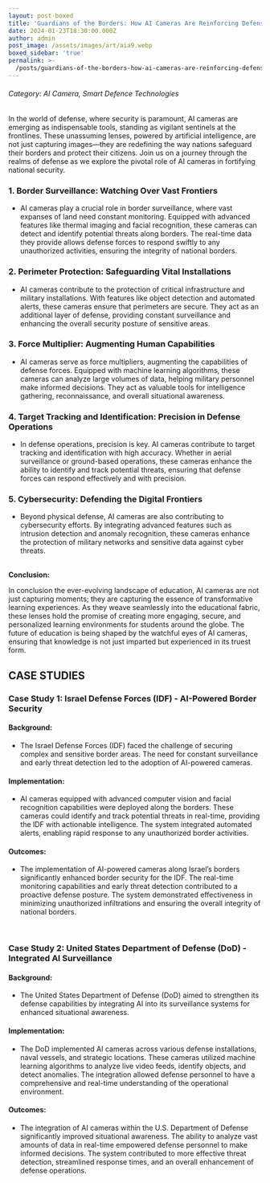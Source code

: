```yaml
---
layout: post-boxed
title: 'Guardians of the Borders: How AI Cameras Are Reinforcing Defense Strategies'
date: 2024-01-23T18:30:00.000Z
author: admin
post_image: /assets/images/art/aia9.webp
boxed_sidebar: 'true'
permalink: >-
  /posts/guardians-of-the-borders-how-ai-cameras-are-reinforcing-defense-strategies
---
```


###### Category: AI Camera, Smart Defence Technologies

In the world of defense, where security is paramount, AI cameras are emerging as indispensable tools, standing as vigilant sentinels at the frontlines. These unassuming lenses, powered by artificial intelligence, are not just capturing images—they are redefining the way nations safeguard their borders and protect their citizens. Join us on a journey through the realms of defense as we explore the pivotal role of AI cameras in fortifying national security.

### 1. Border Surveillance: Watching Over Vast Frontiers

* AI cameras play a crucial role in border surveillance, where vast expanses of land need constant monitoring. Equipped with advanced features like thermal imaging and facial recognition, these cameras can detect and identify potential threats along borders. The real-time data they provide allows defense forces to respond swiftly to any unauthorized activities, ensuring the integrity of national borders.

### 2. Perimeter Protection: Safeguarding Vital Installations

* AI cameras contribute to the protection of critical infrastructure and military installations. With features like object detection and automated alerts, these cameras ensure that perimeters are secure. They act as an additional layer of defense, providing constant surveillance and enhancing the overall security posture of sensitive areas.

### 3. Force Multiplier: Augmenting Human Capabilities

* AI cameras serve as force multipliers, augmenting the capabilities of defense forces. Equipped with machine learning algorithms, these cameras can analyze large volumes of data, helping military personnel make informed decisions. They act as valuable tools for intelligence gathering, reconnaissance, and overall situational awareness.

### 4. Target Tracking and Identification: Precision in Defense Operations

* In defense operations, precision is key. AI cameras contribute to target tracking and identification with high accuracy. Whether in aerial surveillance or ground-based operations, these cameras enhance the ability to identify and track potential threats, ensuring that defense forces can respond effectively and with precision.

### 5. Cybersecurity: Defending the Digital Frontiers

* Beyond physical defense, AI cameras are also contributing to cybersecurity efforts. By integrating advanced features such as intrusion detection and anomaly recognition, these cameras enhance the protection of military networks and sensitive data against cyber threats.

<br>
<b>Conclusion:</b>
<p>
In conclusion the ever-evolving landscape of education, AI cameras are not just capturing moments; they are capturing the essence of transformative learning experiences. As they weave seamlessly into the educational fabric, these lenses hold the promise of creating more engaging, secure, and personalized learning environments for students around the globe. The future of education is being shaped by the watchful eyes of AI cameras, ensuring that knowledge is not just imparted but experienced in its truest form.
</p>

## CASE STUDIES

### Case Study 1: Israel Defense Forces (IDF) - AI-Powered Border Security

#### Background:

* The Israel Defense Forces (IDF) faced the challenge of securing complex and sensitive border areas. The need for constant surveillance and early threat detection led to the adoption of AI-powered cameras.

#### Implementation:

* AI cameras equipped with advanced computer vision and facial recognition capabilities were deployed along the borders. These cameras could identify and track potential threats in real-time, providing the IDF with actionable intelligence. The system integrated automated alerts, enabling rapid response to any unauthorized border activities.

#### Outcomes:

* The implementation of AI-powered cameras along Israel’s borders significantly enhanced border security for the IDF. The real-time monitoring capabilities and early threat detection contributed to a proactive defense posture. The system demonstrated effectiveness in minimizing unauthorized infiltrations and ensuring the overall integrity of national borders.

<br>

### Case Study 2: United States Department of Defense (DoD) - Integrated AI Surveillance

#### Background:

* The United States Department of Defense (DoD) aimed to strengthen its defense capabilities by integrating AI into its surveillance systems for enhanced situational awareness.

#### Implementation:

* The DoD implemented AI cameras across various defense installations, naval vessels, and strategic locations. These cameras utilized machine learning algorithms to analyze live video feeds, identify objects, and detect anomalies. The integration allowed defense personnel to have a comprehensive and real-time understanding of the operational environment.

#### Outcomes:

* The integration of AI cameras within the U.S. Department of Defense significantly improved situational awareness. The ability to analyze vast amounts of data in real-time empowered defense personnel to make informed decisions. The system contributed to more effective threat detection, streamlined response times, and an overall enhancement of defense operations.
